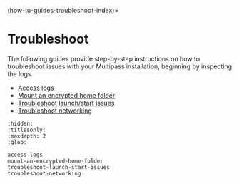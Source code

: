 (how-to-guides-troubleshoot-index)=
# Troubleshoot

The following guides provide step-by-step instructions on how to troubleshoot issues with your Multipass installation, beginning by inspecting the logs. <!--- This line added by @nielsenjared -->

- [Access logs](access-logs)
- [Mount an encrypted home folder](mount-an-encrypted-home-folder)
- [Troubleshoot launch/start issues](troubleshoot-launch-start-issues)
- [Troubleshoot networking](troubleshoot-networking)

```{toctree}
:hidden:
:titlesonly:
:maxdepth: 2
:glob:

access-logs
mount-an-encrypted-home-folder
troubleshoot-launch-start-issues
troubleshoot-networking
